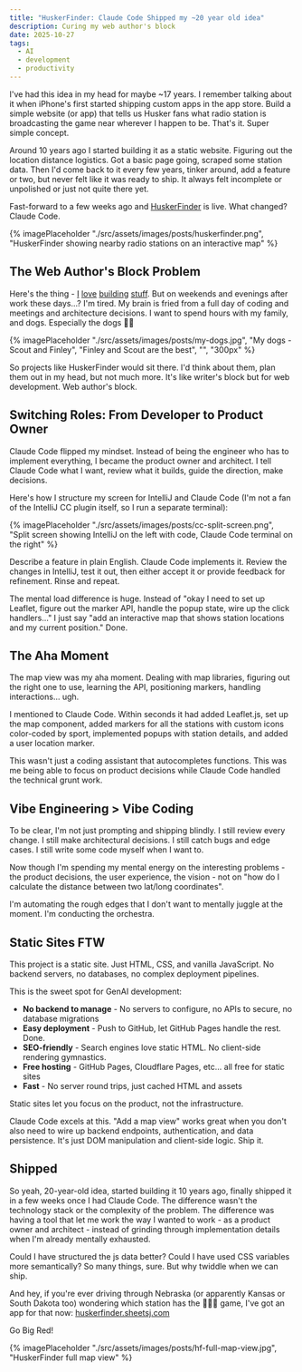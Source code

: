 ```yaml
---
title: "HuskerFinder: Claude Code Shipped my ~20 year old idea"
description: Curing my web author's block
date: 2025-10-27
tags:
  - AI
  - development
  - productivity
---
```


I've had this idea in my head for maybe ~17 years. I remember talking about it when iPhone's first started shipping custom apps in the app store. Build a simple website (or app) that tells us Husker fans what radio station is broadcasting the game near wherever I happen to be. That's it. Super simple concept.

Around 10 years ago I started building it as a static website. Figuring out the location distance logistics. Got a basic page going, scraped some station data. Then I'd come back to it every few years, tinker around, add a feature or two, but never felt like it was ready to ship. It always felt incomplete or unpolished or just not quite there yet.

Fast-forward to a few weeks ago and [HuskerFinder](https://huskerfinder.sheetsj.com) is live. What changed? Claude Code.

{% imagePlaceholder "./src/assets/images/posts/huskerfinder.png", "HuskerFinder showing nearby radio stations on an interactive map" %}

## The Web Author's Block Problem

Here's the thing - [I](/about/) [love](https://twitter.sheetsj.com/1185612834991988737/) [building](https://twitter.sheetsj.com/1374171248813608968/) [stuff](https://gaspumpr.com/). But on weekends and evenings after work these days...? I'm tired. My brain is fried from a full day of coding and meetings and architecture decisions. I want to spend hours with my family, and dogs. Especially the dogs 🐶🐶

{% imagePlaceholder "./src/assets/images/posts/my-dogs.jpg", "My dogs - Scout and Finley", "Finley and Scout are the best", "", "300px" %}

So projects like HuskerFinder would sit there. I'd think about them, plan them out in my head, but not much more. It's like writer's block but for web development. Web author's block.

## Switching Roles: From Developer to Product Owner

Claude Code flipped my mindset. Instead of being the engineer who has to implement everything, I became the product owner and architect. I tell Claude Code what I want, review what it builds, guide the direction, make decisions.

Here's how I structure my screen for IntelliJ and Claude Code (I'm not a fan of the IntelliJ CC plugin itself, so I run a separate terminal):

{% imagePlaceholder "./src/assets/images/posts/cc-split-screen.png", "Split screen showing IntelliJ on the left with code, Claude Code terminal on the right" %}

Describe a feature in plain English. Claude Code implements it. Review the changes in IntelliJ, test it out, then either accept it or provide feedback for refinement. Rinse and repeat.

The mental load difference is huge. Instead of "okay I need to set up Leaflet, figure out the marker API, handle the popup state, wire up the click handlers..." I just say "add an interactive map that shows station locations and my current position." Done.

## The Aha Moment

The map view was my aha moment. Dealing with map libraries, figuring out the right one to use, learning the API, positioning markers, handling interactions... ugh.

I mentioned to Claude Code. Within seconds it had added Leaflet.js, set up the map component, added markers for all the stations with custom icons color-coded by sport, implemented popups with station details, and added a user location marker.

This wasn't just a coding assistant that autocompletes functions. This was me being able to focus on product decisions while Claude Code handled the technical grunt work.

## Vibe Engineering > Vibe Coding

To be clear, I'm not just prompting and shipping blindly. I still review every change. I still make architectural decisions. I still catch bugs and edge cases. I still write some code myself when I want to.

Now though I'm spending my mental energy on the interesting problems - the product decisions, the user experience, the vision - not on "how do I calculate the distance between two lat/long coordinates".

I'm automating the rough edges that I don't want to mentally juggle at the moment. I'm conducting the orchestra.

## Static Sites FTW

This project is a static site. Just HTML, CSS, and vanilla JavaScript. No backend servers, no databases, no complex deployment pipelines.

This is the sweet spot for GenAI development:
- **No backend to manage** - No servers to configure, no APIs to secure, no database migrations
- **Easy deployment** - Push to GitHub, let GitHub Pages handle the rest. Done.
- **SEO-friendly** - Search engines love static HTML. No client-side rendering gymnastics.
- **Free hosting** - GitHub Pages, Cloudflare Pages, etc... all free for static sites
- **Fast** - No server round trips, just cached HTML and assets

Static sites let you focus on the product, not the infrastructure.

Claude Code excels at this. "Add a map view" works great when you don't also need to wire up backend endpoints, authentication, and data persistence. It's just DOM manipulation and client-side logic. Ship it.

## Shipped

So yeah, 20-year-old idea, started building it 10 years ago, finally shipped it in a few weeks once I had Claude Code. The difference wasn't the technology stack or the complexity of the problem. The difference was having a tool that let me work the way I wanted to work - as a product owner and architect - instead of grinding through implementation details when I'm already mentally exhausted.

Could I have structured the js data better? Could I have used CSS variables more semantically? So many things, sure. But why twiddle when we can ship.

And hey, if you're ever driving through Nebraska (or apparently Kansas or South Dakota too) wondering which station has the 🏈🏐🏀 game, I've got an app for that now: [huskerfinder.sheetsj.com](https://huskerfinder.sheetsj.com)

Go Big Red!

{% imagePlaceholder "./src/assets/images/posts/hf-full-map-view.jpg", "HuskerFinder full map view" %}
